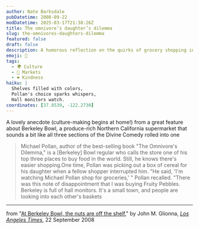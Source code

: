 ```yaml
---
author: Nate Barksdale
pubDatetime: 2008-09-22
modDatetime: 2025-03-17T21:38:26Z
title: The omnivore’s daughter’s dilemma
slug: the-omnivores-daughters-dilemma
featured: false
draft: false
description: A humorous reflection on the quirks of grocery shopping in Berkeley Bowl from Michael Pollan.
emoji: 🛒
tags:
  - 🌍 Culture
  - 🏪 Markets
  - ❤️ Kindness
haiku: |
  Shelves filled with colors,  
  Pollan's choice sparks whispers,  
  Hall monitors watch.
coordinates: [37.8539, -122.2730]
---
```


A lovely anecdote (culture-making begins at home!) from a great feature about Berkeley Bowl, a produce-rich Northern California supermarket that sounds a bit like all three sections of the Divine Comedy rolled into one

> Michael Pollan, author of the best-selling book "The Omnivore's Dilemma," is a [Berkeley] Bowl regular who calls the store one of his top three places to buy food in the world. Still, he knows there's easier shopping.One time, Pollan was picking out a box of cereal for his daughter when a fellow shopper interrupted him. "He said, 'I'm watching Michael Pollan shop for groceries,' " Pollan recalled. "There was this note of disappointment that I was buying Fruity Pebbles. Berkeley is full of hall monitors. It's a small town, and people are looking into each other's baskets

---

from "[At Berkeley Bowl, the nuts are off the shelf](http://web.archive.org/web/20081019071409/http://www.latimes.com:80/news/local/la-me-bowl22-2008sep22,0,5955581.story?page=2)," by John M. Glionna, [_Los Angeles Times_](http://web.archive.org/web/20081019071409/http://www.latimes.com:80/news/local/la-me-bowl22-2008sep22,0,5955581.story?page=2), 22 September 2008
